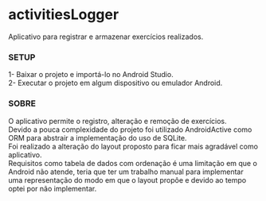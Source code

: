 # activitiesLogger
Aplicativo para registrar e armazenar exercícios realizados.

<h3>SETUP</h3>
1- Baixar o projeto e importá-lo no Android Studio.</br>
2- Executar o projeto em algum dispositivo ou emulador Android.</br>

<h3>SOBRE</h3>
O aplicativo permite o registro, alteração e remoção de exercícios.</br>
Devido a pouca complexidade do projeto foi utilizado AndroidActive como ORM para abstrair a implementação do uso de SQLite.</br>
Foi realizado a  alteração do layout proposto para ficar mais agradável como aplicativo.</br>
Requisitos como tabela de dados com ordenação é uma limitação em que o Android não atende, teria que ter um trabalho manual para implementar uma representação do modo em que o layout propôe e devido ao tempo optei por não implementar.
